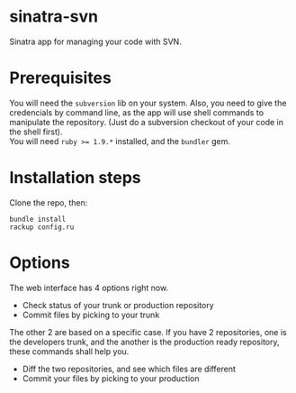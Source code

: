 sinatra-svn
===========

Sinatra app for managing your code with SVN.  

Prerequisites
===========

You will need the `subversion` lib on your system. Also, you need to give the credencials by command line, as the app will use shell commands to manipulate the repository. (Just do a subversion checkout of your code in the shell first).  
You will need `ruby >= 1.9.*` installed, and the `bundler` gem. 

Installation steps
===========

Clone the repo, then:  

    bundle install
    rackup config.ru

Options
===========

The web interface has 4 options right now.  

*  Check status of your trunk or production repository
*  Commit files by picking to your trunk

The other 2 are based on a specific case. If you have 2 repositories, one is the developers trunk, and the another is the production ready repository, these commands shall help you.  

* Diff the two repositories, and see which files are different
* Commit your files by picking to your production